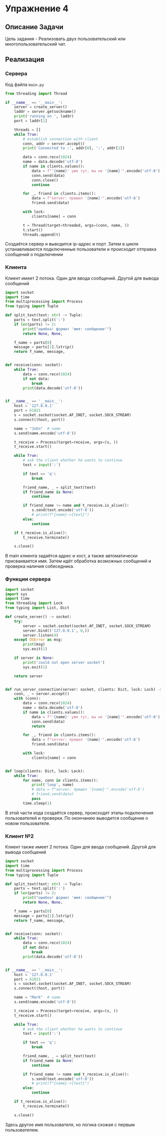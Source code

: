 # Упражнение 4

## Описание Задачи

Цель задания - Реализовать двух пользовательский или многопользовательский чат.


## Реализация

### Сервера
Код файла `main.py`
```python
from threading import Thread

if __name__ == '__main__':
    server = create_server()
    laddr = server.getsockname()
    print('running on ', laddr)
    port = laddr[1]

    threads = []
    while True:
        # establish connection with client
        conn, addr = server.accept()
        print('Connected to :', addr[0], ':', addr[1])

        data = conn.recv(1024)
        name = data.decode('utf-8')
        if name in clients.values():
            data = f"'{name}' уже тут, вы не '{name}'".encode('utf-8')
            conn.send(data)
            conn.close()
            continue

        for _, friend in clients.items():
            data = f"server: пришел '{name}'".encode('utf-8')
            friend.send(data)

        with lock:
            clients[name] = conn

        t = Thread(target=threaded, args=(conn, name, ))
        t.start()
        threads.append(t)
```
Создаётся сервер и выводится ip-адрес и порт. Затем в цикле устанавливаются подключенные пользователи и происходит отправка сообщений о подключении
### Клиента

Клиент имеет 2 потока. Один для ввода сообщений. Другой для вывода сообщений
```python
import socket
import time
from multiprocessing import Process
from typing import Tuple

def split_text(text: str) -> Tuple:
    parts = text.split(':')
    if len(parts) != 2:
        print("ошибка! формат 'имя: сообщение'")
        return None, None,

    f_name = parts[0]
    message = parts[1].lstrip()
    return f_name, message,


def receive(conn: socket):
    while True:
        data = conn.recv(1024)
        if not data:
            break
        print(data.decode('utf-8'))


if __name__ == '__main__':
    host = '127.0.0.1'
    port = 61021
    s = socket.socket(socket.AF_INET, socket.SOCK_STREAM)
    s.connect((host, port))

    name = "John"  # name
    s.send(name.encode('utf-8'))

    t_receive = Process(target=receive, args=(s, ))
    t_receive.start()

    while True:
        # ask the client whether he wants to continue
        text = input(':')

        if text == 'q':
            break

        friend_name, _ = split_text(text)
        if friend_name is None:
            continue

        if friend_name != name and t_receive.is_alive():
            s.send(text.encode('utf-8'))
            # print(f"{name}->{text}")
        else:
            continue

    if t_receive.is_alive():
        t_receive.terminate()

    s.close()
```
В main клиента задаётся адрес и хост, а также автоматически присваивается имя. Затем идёт обработка возможных сообщений и проверка наличия собеседника.


### Функции сервера

```python
import socket
import sys
import time
from threading import Lock
from typing import List, Dict

def create_server() -> socket:
    try:
        server = socket.socket(socket.AF_INET, socket.SOCK_STREAM)
        server.bind(('127.0.0.1', 0,))
        server.listen(4)
    except OSError as msg:
        print(msg)
        sys.exit(1)

    if server is None:
        print('could not open server socket')
        sys.exit(1)

    return server


def run_server_connection(server: socket, clients: Dict, lock: Lock) -> None:
    conn, _ = server.accept()
    with (conn):
        data = conn.recv(1024)
        name = data.decode('utf-8')
        if name in clients.values():
            data = f"'{name}' уже тут, вы не '{name}'".encode('utf-8')
            conn.send(data)
            return

        for _, friend in clients.items():
            data = f"server: пришел '{name}'".encode('utf-8')
            friend.send(data)

        with lock:
            clients[name] = conn


def loop(clients: Dict, lock: Lock):
    while True:
        for name, conn in clients.items():
            print('loop', name)
            # data = f"server: пришел '{name}'".encode('utf-8')
            # friend.send(data)
            pass
        time.sleep(1)
```
В этой части кода создаётся сервер, происходят этапы подключения пользователей и проверки. По окончанию выводится сообщение о новом пользователе.

### Клиент №2

Клиент также имеет 2 потока. Один для ввода сообщений. Другой для вывода сообщений
```python
import socket
import time
from multiprocessing import Process
from typing import Tuple

def split_text(text: str) -> Tuple:
    parts = text.split(':')
    if len(parts) != 2:
        print("ошибка! формат 'имя: сообщение'")
        return None, None,

    f_name = parts[0]
    message = parts[1].lstrip()
    return f_name, message,


def receive(conn: socket):
    while True:
        data = conn.recv(1024)
        if not data:
            break
        print(data.decode('utf-8'))


if __name__ == '__main__':
    host = '127.0.0.1'
    port = 61021
    s = socket.socket(socket.AF_INET, socket.SOCK_STREAM)
    s.connect((host, port))

    name = "Mark"  # name
    s.send(name.encode('utf-8'))

    t_receive = Process(target=receive, args=(s, ))
    t_receive.start()

    while True:
        # ask the client whether he wants to continue
        text = input(':')

        if text == 'q':
            break

        friend_name, _ = split_text(text)
        if friend_name is None:
            continue

        if friend_name != name and t_receive.is_alive():
            s.send(text.encode('utf-8'))
            # print(f"{name}->{text}")
        else:
            continue

    if t_receive.is_alive():
        t_receive.terminate()

    s.close()
```
Здесь другое имя пользователя, но логика схожая с первым пользователем.
